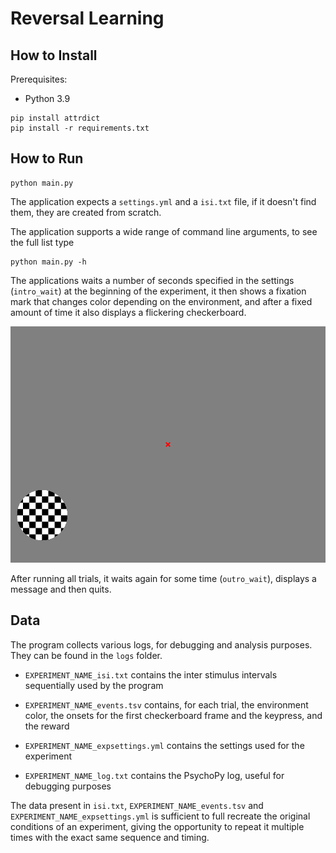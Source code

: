 # Reversal Learning

## How to Install
Prerequisites:
- Python 3.9

```
pip install attrdict
pip install -r requirements.txt
```

## How to Run
```
python main.py
```

The application expects a `settings.yml` and a `isi.txt` file, if it doesn't find them, they are created from scratch.

The application supports a wide range of command line arguments, to see the full list type
```
python main.py -h
```

The applications waits a number of seconds specified in the settings (`intro_wait`) at the beginning of the experiment,
it then shows a fixation mark that changes color depending on the environment, and after a fixed amount of time it
also displays a flickering checkerboard.

![screenshot](screenshot.png)

After running all trials, it waits again for some time (`outro_wait`), displays a message and then quits.

## Data
The program collects various logs, for debugging and analysis purposes. They can be found in the `logs` folder.

- `EXPERIMENT_NAME_isi.txt` contains the inter stimulus intervals sequentially used by the program

- `EXPERIMENT_NAME_events.tsv` contains, for each trial, the environment color, the onsets for the first checkerboard
frame and the keypress, and the reward

- `EXPERIMENT_NAME_expsettings.yml` contains the settings used for the experiment

- `EXPERIMENT_NAME_log.txt` contains the PsychoPy log, useful for debugging purposes

The data present in `isi.txt`, `EXPERIMENT_NAME_events.tsv` and `EXPERIMENT_NAME_expsettings.yml` is sufficient to
full recreate the original conditions of an experiment, giving the opportunity to repeat it multiple times with the
exact same sequence and timing.
